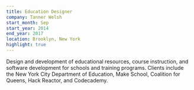 ```yaml
---
title: Education Designer
company: Tanner Welsh
start_month: Sep
start_year: 2014
end_year: 2017
location: Brooklyn, New York
highlight: true
---
```

Design and development of educational resources, course instruction, and software development for schools and training programs. Clients include the New York City Department of Education, Make School, Coalition for Queens, Hack Reactor, and Codecademy.
